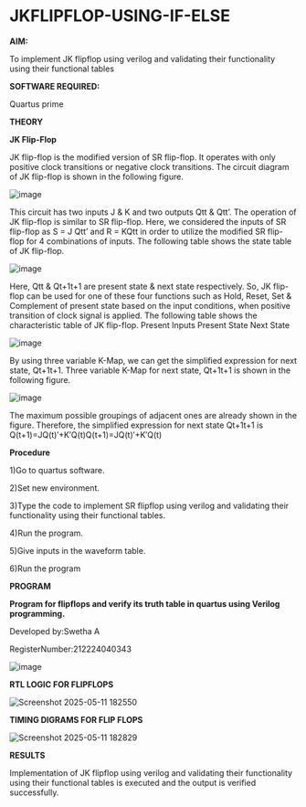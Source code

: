 # JKFLIPFLOP-USING-IF-ELSE

**AIM:** 

To implement  JK flipflop using verilog and validating their functionality using their functional tables

**SOFTWARE REQUIRED:**

Quartus prime

**THEORY**

**JK Flip-Flop**

JK flip-flop is the modified version of SR flip-flop. It operates with only positive clock transitions or negative clock transitions. The circuit diagram of JK flip-flop is shown in the following figure.

![image](https://github.com/naavaneetha/JKFLIPFLOP-USING-IF-ELSE/assets/154305477/a649c30b-232b-4558-b188-fd6c09845180)


This circuit has two inputs J & K and two outputs Qtt & Qtt’. The operation of JK flip-flop is similar to SR flip-flop. Here, we considered the inputs of SR flip-flop as S = J Qtt’ and R = KQtt in order to utilize the modified SR flip-flop for 4 combinations of inputs. The following table shows the state table of JK flip-flop.

![image](https://github.com/naavaneetha/JKFLIPFLOP-USING-IF-ELSE/assets/154305477/c4360742-e8a8-4937-b089-c46c0433f9a3)

 
Here, Qtt & Qt+1t+1 are present state & next state respectively. So, JK flip-flop can be used for one of these four functions such as Hold, Reset, Set & Complement of present state based on the input conditions, when positive transition of clock signal is applied. The following table shows the characteristic table of JK flip-flop. Present Inputs Present State Next State
 
![image](https://github.com/naavaneetha/JKFLIPFLOP-USING-IF-ELSE/assets/154305477/6c275261-a6d5-4c37-a3a7-1e88ca11c4cd)

By using three variable K-Map, we can get the simplified expression for next state, Qt+1t+1. Three variable K-Map for next state, Qt+1t+1 is shown in the following figure.
 
![image](https://github.com/naavaneetha/JKFLIPFLOP-USING-IF-ELSE/assets/154305477/5174f41b-0ce0-4329-a372-6d1943ea6673)

The maximum possible groupings of adjacent ones are already shown in the figure. Therefore, the simplified expression for next state Qt+1t+1 is Q(t+1)=JQ(t)′+K′Q(t)Q(t+1)=JQ(t)′+K′Q(t)

**Procedure**

1)Go to quartus software.

2)Set new environment.

3)Type the code to implement SR flipflop using verilog and validating their functionality using their functional tables.

4)Run the program.

5)Give inputs in the waveform table.

6)Run the program

**PROGRAM**

**Program for flipflops and verify its truth table in quartus using Verilog programming.**

Developed by:Swetha A

RegisterNumber:212224040343

![image](https://github.com/user-attachments/assets/85777835-9f8c-421b-bed0-0b119b60b9bc)


**RTL LOGIC FOR FLIPFLOPS**

![Screenshot 2025-05-11 182550](https://github.com/user-attachments/assets/ee7744f8-81c3-45b6-8e72-e81974a18bda)

**TIMING DIGRAMS FOR FLIP FLOPS**

![Screenshot 2025-05-11 182829](https://github.com/user-attachments/assets/c00b34f9-e9cf-40ea-8d6f-0eb4a4179334)

**RESULTS**

Implementation of JK flipflop using verilog and validating their functionality using their functional tables is executed and the output is verified successfully.
